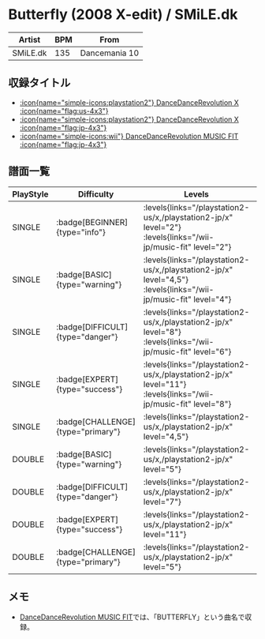 # Butterfly (2008 X-edit) / SMiLE.dk

|Artist|BPM|From|
|------|---|----|
|SMiLE.dk|135|Dancemania 10|

## 収録タイトル

- [:icon{name="simple-icons:playstation2"} DanceDanceRevolution X :icon{name="flag:us-4x3"}](/playstation2-us/x)
- [:icon{name="simple-icons:playstation2"} DanceDanceRevolution X :icon{name="flag:jp-4x3"}](/playstation2-jp/x)
- [:icon{name="simple-icons:wii"} DanceDanceRevolution MUSIC FIT :icon{name="flag:jp-4x3"}](/wii-jp/music-fit)

## 譜面一覧

|PlayStyle|Difficulty|Levels|Notes|Movie|
|---------|----------|------|-----|-----|
|SINGLE| :badge[BEGINNER]{type="info"}| :levels{links="/playstation2-us/x,/playstation2-jp/x" level="2"} :levels{links="/wii-jp/music-fit" level="2"}|73/5||
|SINGLE| :badge[BASIC]{type="warning"}| :levels{links="/playstation2-us/x,/playstation2-jp/x" level="4,5"} :levels{links="/wii-jp/music-fit" level="4"}|158/2||
|SINGLE| :badge[DIFFICULT]{type="danger"}| :levels{links="/playstation2-us/x,/playstation2-jp/x" level="8"} :levels{links="/wii-jp/music-fit" level="6"}|208/7||
|SINGLE| :badge[EXPERT]{type="success"}| :levels{links="/playstation2-us/x,/playstation2-jp/x" level="11"} :levels{links="/wii-jp/music-fit" level="8"}|316/14||
|SINGLE| :badge[CHALLENGE]{type="primary"}| :levels{links="/playstation2-us/x,/playstation2-jp/x" level="4,5"}|151/2(11)||
|DOUBLE| :badge[BASIC]{type="warning"}| :levels{links="/playstation2-us/x,/playstation2-jp/x" level="5"}|168/0||
|DOUBLE| :badge[DIFFICULT]{type="danger"}| :levels{links="/playstation2-us/x,/playstation2-jp/x" level="7"}|196/0||
|DOUBLE| :badge[EXPERT]{type="success"}| :levels{links="/playstation2-us/x,/playstation2-jp/x" level="11"}|322/8||
|DOUBLE| :badge[CHALLENGE]{type="primary"}| :levels{links="/playstation2-us/x,/playstation2-jp/x" level="5"}|158/0(11)||

## メモ

- [DanceDanceRevolution MUSIC FIT](/wii-jp/music-fit)では、「BUTTERFLY」という曲名で収録。
